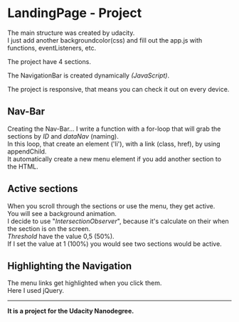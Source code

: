 # <h1>LandingPage - Project</h1>

<p>The main structure was created by udacity.</br> I just add another backgroundcolor(css) and fill out the app.js with functions, eventListeners, etc.</p>
<p>The project have 4 sections.</p>
<p>The NavigationBar is created dynamically <em>(JavaScript)</em>.</br>
<p>The project is responsive, that means you can check it out on every device.</p>

<h2>Nav-Bar</h2>
<p> Creating the Nav-Bar... I write a function with a for-loop
  that will grab the sections by <em>ID</em> and <em>dataNav</em> (naming).</br>
  In this loop, that create an element ('li'), with a link (class, href), by using appendChild.</br>
  It automatically create a new menu element if you add another section to the HTML.
</p>
  
<h2>Active sections</h2>
<p>When you scroll through the sections or use the menu, they get active.</br>
You will see a background animation.</br>
I decide to use "<em>IntersectionObserver</em>", because it's calculate on their when the section is on the screen.</br>
<em>Threshold</em> have the value 0,5 (50%).</br> If I set the value at 1 (100%) you would see two sections would be active.</p>

<h2>Highlighting the Navigation</h2>
<p>
  The menu links get highlighted when you click them.</br> 
  Here I used jQuery.
</p>
<hr>
<b>It is a project for the Udacity Nanodegree.</b>

